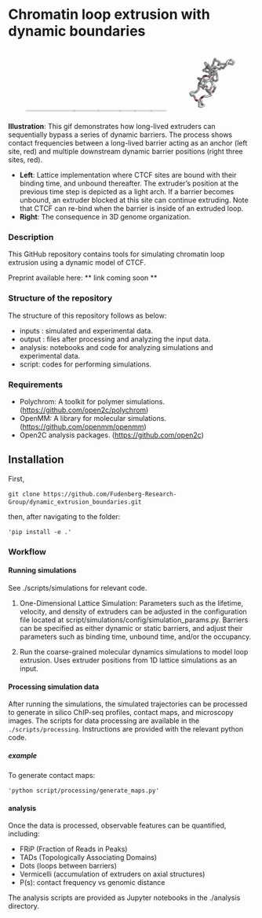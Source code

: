 # Chromatin loop extrusion with dynamic boundaries

![Alt Text](./output/cartoons/cropped_output_mult_seq_bar_combination_size.gif)
**Illustration**: This gif demonstrates how long-lived extruders can sequentially bypass a series of dynamic barriers. The process shows contact frequencies between a long-lived barrier acting as an anchor (left site, red) and multiple downstream dynamic barrier positions (right three sites, red).

- **Left**: Lattice implementation where CTCF sites are bound with their binding time, and unbound thereafter. The extruder’s position at the previous time step is depicted as a light arch. If a barrier becomes unbound, an extruder blocked at this site can continue extruding. Note that CTCF can re-bind when the barrier is inside of an extruded loop.
- **Right**: The consequence in 3D genome organization.

### Description
This GitHub repository contains tools for simulating chromatin loop extrusion using a dynamic model of CTCF.

Preprint available here: ** link coming soon **

### Structure of the repository
The structure of this repository follows as below:
- inputs : simulated and experimental data.
- output : files after processing and analyzing the input data.
- analysis: notebooks and code for analyzing simulations and experimental data.
- script: codes for performing simulations.
  
### Requirements
- Polychrom: A toolkit for polymer simulations. (https://github.com/open2c/polychrom)
- OpenMM: A library for molecular simulations. (https://github.com/openmm/openmm)
- Open2C analysis packages. (https://github.com/open2c)

  
## Installation
First, 

```
git clone https://github.com/Fudenberg-Research-Group/dynamic_extrusion_boundaries.git
```
then, after navigating to the folder:
```
'pip install -e .'
```

### Workflow
#### Running simulations 
See ./scripts/simulations for relevant code. 
1. One-Dimensional Lattice Simulation: Parameters such as the lifetime, velocity, and density of extruders can be adjusted in the configuration file located at script/simulations/config/simulation_params.py. Barriers can be specified as either dynamic or static barriers, and adjust their parameters such as binding time, unbound time, and/or the occupancy. 

2. Run the coarse-grained molecular dynamics simulations to model loop extrusion. Uses extruder positions from 1D lattice simulations as an input. 

#### Processing simulation data
After running the simulations, the simulated trajectories can be processed to generate in silico ChIP-seq profiles, contact maps, and microscopy images. The scripts for data processing are available in the `./scripts/processing`. Instructions are provided with the relevant python code.
##### example 
To generate contact maps: 
```
'python script/processing/generate_maps.py'
```

#### analysis
Once the data is processed, observable features can be quantified, including:

- FRiP (Fraction of Reads in Peaks)
- TADs (Topologically Associating Domains)
- Dots (loops between barriers)
- Vermicelli (accumulation of extruders on axial structures)
- P(s): contact frequency vs genomic distance
  
The analysis scripts are provided as Jupyter notebooks in  the ./analysis directory. 




